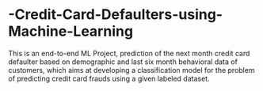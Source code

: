 # -Credit-Card-Defaulters-using-Machine-Learning
This is an end-to-end ML Project, prediction of the next month credit card defaulter based on demographic and last six month behavioral data of customers, which aims at developing a classification model for the problem of predicting credit card frauds using a given labeled dataset.
